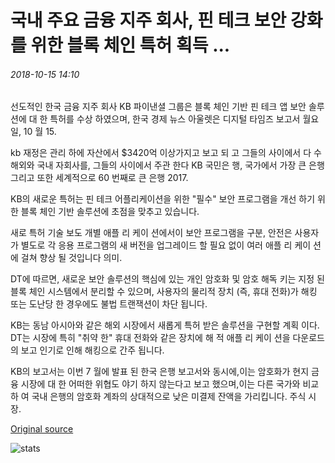 # 국내 주요 금융 지주 회사, 핀 테크 보안 강화를 위한 블록 체인 특허 획득 ...

###### 2018-10-15 14:10

선도적인 한국 금융 지주 회사 KB 파이낸셜 그룹은 블록 체인 기반 핀 테크 앱 보안 솔루션에 대 한 특허를 수상 하였으며, 한국 경제 뉴스 아울렛은 디지털 타임즈 보고서 월요일, 10 월 15.

kb 재정은 관리 하에 자산에서 $3420억 이상가지고 보고 되 고 그들의 사이에서 다 수 해외와 국내 자회사를, 그들의 사이에서 주관 한다 KB 국민은 행, 국가에서 가장 큰 은행 그리고 또한 세계적으로 60 번째로 큰 은행 2017.

KB의 새로운 특허는 핀 테크 어플리케이션을 위한 "필수" 보안 프로그램을 개선 하기 위한 블록 체인 기반 솔루션에 초점을 맞추고 있습니다.

새로 특허 기술 보도 개별 애플 리 케이 션에서이 보안 프로그램을 구분, 안전은 사용자가 별도로 각 응용 프로그램의 새 버전을 업그레이드 할 필요 없이 여러 애플 리 케이 션에 걸쳐 향상 될 것입니다 의미.

DT에 따르면, 새로운 보안 솔루션의 핵심에 있는 개인 암호화 및 암호 해독 키는 지정 된 블록 체인 시스템에서 분리할 수 있으며, 사용자의 물리적 장치 (즉, 휴대 전화)가 해킹 또는 도난당 한 경우에도 불법 트랜잭션이 차단 됩니다.

KB는 동남 아시아와 같은 해외 시장에서 새롭게 특허 받은 솔루션을 구현할 계획 이다. DT는 시장에 특히 "취약 한" 휴대 전화와 같은 장치에 해 적 애플 리 케이 션을 다운로드의 보고 인기로 인해 해킹으로 간주 됩니다.

KB의 보고서는 이번 7 월에 발표 된 한국 은행 보고서와 동시에,이는 암호화가 현지 금융 시장에 대 한 어떠한 위협도 야기 하지 않는다고 보고 했으며,이는 다른 국가와 비교 하 여 국내 은행의 암호화 계좌의 상대적으로 낮은 미결제 잔액을 가리킵니다. 주식 시장.

[Original source](https://cointelegraph.com/news/major-korean-financial-holding-company-wins-blockchain-patent-for-improved-fintech-security)

![stats](https://c.statcounter.com/11760860/0/a89fa40b/1/ "stats")